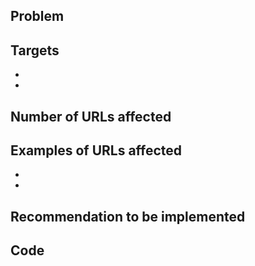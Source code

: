 
## Problem




## Targets

- 
- 


## Number of URLs affected




## Examples of URLs affected

- 
- 


## Recommendation to be implemented




## Code

